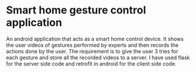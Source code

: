 # Smart home gesture control application

An android application that acts as a smart home control device.
It shows the user videos of gestures performed by experts and then records the actions done by the user.
The requirement is to give the user 3 tries for each gesture and store all the recorded videos to a server.
I have used flask for the server side code and retrofit in android for the client side code.
